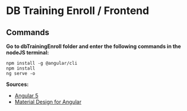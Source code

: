 # DB Training Enroll / Frontend

## Commands

**Go to dbTrainingEnroll folder and enter the following commands in the nodeJS terminal:**

```
npm install -g @angular/cli
npm install
ng serve -o
```

**Sources:**
- [Angular 5](https://angular.io/)
- [Material Design for Angular](https://material.angular.io/)
